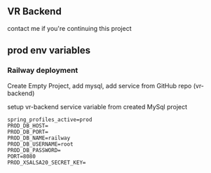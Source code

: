 ## VR Backend

contact me if you're continuing this project

## prod env variables

### Railway deployment

Create Empty Project, add mysql, add service from GitHub repo (vr-backend)

setup vr-backend service variable from created MySql project

```env
spring_profiles_active=prod
PROD_DB_HOST=
PROD_DB_PORT=
PROD_DB_NAME=railway
PROD_DB_USERNAME=root
PROD_DB_PASSWORD=
PORT=8080
PROD_XSALSA20_SECRET_KEY=
```